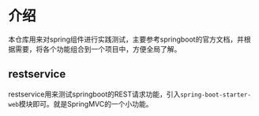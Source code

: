 # 介绍

本仓库用来对spring组件进行实践测试，主要参考springboot的官方文档，并根据需要，将各个功能组合到一个项目中，方便全局了解。

## restservice

restservice用来测试springboot的REST请求功能，引入`spring-boot-starter-web`模块即可。就是SpringMVC的一个小功能。
